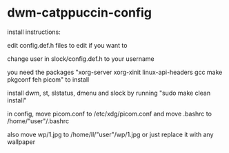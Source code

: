 # dwm-catppuccin-config
install instructions:

edit config.def.h files to edit if you want to

change user in slock/config.def.h to your username 

you need the packages "xorg-server xorg-xinit linux-api-headers gcc make pkgconf feh picom" to install

install dwm, st, slstatus, dmenu and slock by running  "sudo make clean install"

in config, move picom.conf to /etc/xdg/picom.conf and move .bashrc to 
/home/"user"/.bashrc

also move wp/1.jpg to /home/ll/"user"/wp/1.jpg or just replace it with any wallpaper
